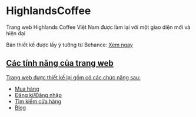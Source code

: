 # HighlandsCoffee
<p>Trang web Highlands Coffee Việt Nam được làm lại với một giao diện mới và hiện đại</p>
<p>Bản thiết kế được lấy ý tưởng từ Behance: <a href="https://www.behance.net/gallery/165491587/Product-of-my-student-Redesign-Highlands-Coffee">Xem ngay</p>
<h2>Các tính năng của trang web</h2>
<span>Trang web được thiết kế lại gồm có các chức năng sau:</span>
  <ul>
    <li>Mua hàng</li>
    <li>Đăng kí/Đăng nhập</li>
    <li>Tìm kiếm cửa hàng</li>
    <li>Blog</li>
  </ul>
  

